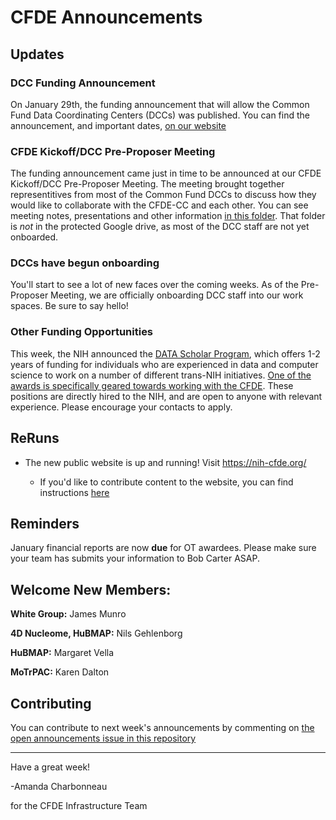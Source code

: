 # CFDE Announcements


## Updates

### DCC Funding Announcement
On January 29th, the funding announcement that will allow the Common Fund Data Coordinating Centers (DCCs) was published. You can find the announcement, and important dates, [on our website](https://nih-cfde.org/engaging-common-fund-data-coordinating-centers/) 

### CFDE Kickoff/DCC Pre-Proposer Meeting
The funding announcement came just in time to be announced at our CFDE Kickoff/DCC Pre-Proposer Meeting. The meeting brought together representitives from most of the Common Fund DCCs to discuss how they would like to collaborate with the CFDE-CC and each other. You can see meeting notes, presentations and other information [in this folder](https://drive.google.com/drive/u/1/folders/1fPTjR_9vU7rDvwygKZD14xbek6YDEZsY). That folder is *not* in the protected Google drive, as most of the DCC staff are not yet onboarded.

### DCCs have begun onboarding

You'll start to see a lot of new faces over the coming weeks. As of the Pre-Proposer Meeting, we are officially onboarding DCC staff into our work spaces. Be sure to say hello!

### Other Funding Opportunities
This week, the NIH announced the [DATA Scholar Program](https://datascience.nih.gov/data-scholars), which offers 1-2 years of funding for individuals who are experienced in data and computer science to work on a number of different trans-NIH initiatives. [One of the awards is specifically geared towards working with the CFDE](https://datascience.nih.gov/data-scholars-projects/innovative-solutions-for-data-harmonization-mobile-analytics-and-end-user-support). These positions are directly hired to the NIH, and are open to anyone with relevant experience. Please encourage your contacts to apply. 

## ReRuns

- The new public website is up and running! Visit https://nih-cfde.org/ 

     - If you'd like to contribute content to the website, you can find instructions [here](https://github.com/nih-cfde/public-website-content/blob/master/README.md)



## Reminders

January financial reports are now **due** for OT awardees. Please make sure your team has submits your information to Bob Carter ASAP.

## Welcome New Members:

**White Group:** James Munro

**4D Nucleome, HuBMAP:** Nils Gehlenborg

**HuBMAP:** Margaret Vella

**MoTrPAC:** Karen Dalton


## Contributing

You can contribute to next week's announcements by commenting on [the open
announcements issue in this repository](https://github.com/nih-cfde/announcements/issues?utf8=%E2%9C%93&q=is%3Aissue+is%3Aopen+Announcements)

---

Have a great week!

-Amanda Charbonneau

for the CFDE Infrastructure Team


